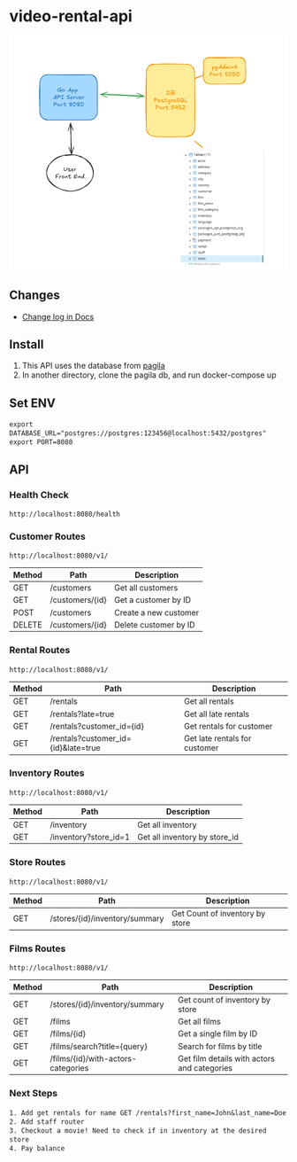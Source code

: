 # video-rental-api

![overview](overview.png)

## Changes
* [Change log in Docs](docs/)

## Install
1. This API uses the database from [pagila](https://github.com/devrimgunduz/pagila)
2. In another directory, clone the pagila db, and run docker-compose up

## Set ENV
```
export DATABASE_URL="postgres://postgres:123456@localhost:5432/postgres"
export PORT=8080
```

## API
### Health Check
```
http://localhost:8080/health
```

### Customer Routes
```
http://localhost:8080/v1/
```

| Method | Path | Description |
| ------ | ---- | ----------- |
| GET | /customers | Get all customers |
| GET | /customers/{id} | Get a customer by ID |
| POST | /customers | Create a new customer|
| DELETE | /customers/{id} | Delete customer by ID |

### Rental Routes
```
http://localhost:8080/v1/
```

| Method | Path | Description |
| ------ | ---- | ----------- |
| GET | /rentals | Get all rentals |
| GET | /rentals?late=true | Get all late rentals |
| GET | /rentals?customer_id={id} | Get rentals for customer |
| GET | /rentals?customer_id={id}&late=true | Get late rentals for customer |

### Inventory Routes
```
http://localhost:8080/v1/
```

| Method | Path | Description |
| ------ | ---- | ----------- |
| GET | /inventory | Get all inventory |
| GET | /inventory?store_id=1 | Get all inventory by store_id |

### Store Routes
```
http://localhost:8080/v1/
```

| Method | Path | Description |
| ------ | ---- | ----------- |
| GET | /stores/{id}/inventory/summary | Get Count of inventory by store  |

### Films Routes
```
http://localhost:8080/v1/
```

| Method | Path                               | Description                                   |
|--------|------------------------------------|-----------------------------------------------|
| GET    | /stores/{id}/inventory/summary     | Get count of inventory by store               |
| GET    | /films                             | Get all films                                 |
| GET    | /films/{id}                        | Get a single film by ID                       |
| GET    | /films/search?title={query}        | Search for films by title                     |
| GET    | /films/{id}/with-actors-categories | Get film details with actors and categories   |


### Next Steps
```
1. Add get rentals for name GET /rentals?first_name=John&last_name=Doe
2. Add staff router
3. Checkout a movie! Need to check if in inventory at the desired store
4. Pay balance
```